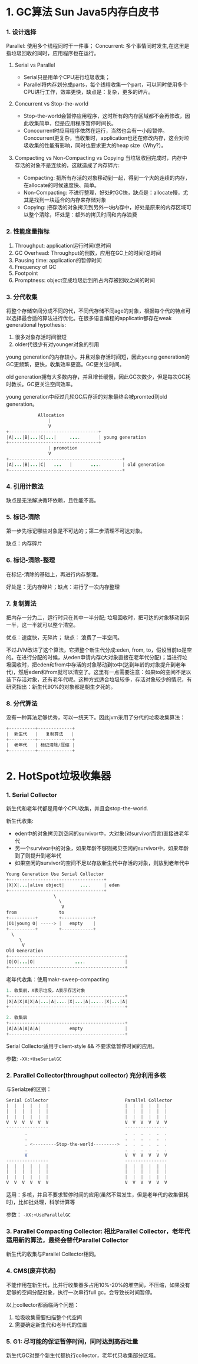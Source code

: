 # 1. GC算法 Sun Java5内存白皮书
### 1. 设计选择
Parallel: 使用多个线程同时干一件事； Concurrent: 多个事情同时发生,在这里是指垃圾回收的同时，应用程序也在运行。

1. Serial vs Parallel

    - Serial只是用单个CPU进行垃圾收集；
    - Parallel将内存划分成parts，每个线程收集一个part，可以同时使用多个CPU进行工作，效率更快，缺点是：复杂，更多的碎片。

2. Concurrent vs Stop-the-world

    - Stop-the-world会暂停应用程序，这时所有的内存区域都不会再修改，因此收集简单，但是应用程序暂停时间长。
    - Conccurrent时应用程序依然在运行，当然也会有一小段暂停。Conccurrent更复杂，当收集时，application也还在修改内存，这会对垃圾收集的性能有影响，同时也要求更大的heap size（Why?）。

3. Compacting vs Non-Compacting vs Copying
当垃圾收回完成时，内存中存活的对象不是连续的，这就造成了内存碎片:

    * Compacting: 把所有存活的对象移动到一起，得到一个大的连续的内存，在allocate的时候速度快、简单。
    * Non-Compacting: 不进行整理，好处时GC快，缺点是：allocate慢，尤其是找到一块适合的内存来存储对象
    * Copying: 把存活的对象拷贝到另外一块内存中，好处是原来的内存区域可以整个清除，坏处是：额外的拷贝时间和内存浪费

### 2. 性能度量指标

1. Throughput: application运行时间/总时间
2. GC Overhead: Throughput的倒数，应用在GC上的时间/总时间
3. Pausing time: application的暂停时间
4. Frequency of GC
5. Footpoint
6. Promptness: object变成垃圾后到所占内存被回收之间的时间

### 3. 分代收集
将整个存储空间分成不同的代，不同代存储不同age的对象，根据每个代的特点可以选择最合适的算法进行优化。在很多语言编程的applicatin都存在weak generational hypothesis:

1. 很多对象存活时间很短
2. older代很少有对younger对象的引用

young generation的内存较小，并且对象存活时间短，因此young generation的GC更频繁，更快，收集效率更高。GC更关注时间。

old generation拥有大多数内存，并且增长缓慢，因此GC次数少，但是每次GC耗时教长。GC更关注空间效率。

young generation中经过几轮GC后存活的对象最终会被promted到old generation。
```java
            Allocation
                |
                V
+----------------------------------+
|A|...|B|...|C|...|     ....       | young generation
+----------------------------------+
                | promotion
                V
+-------------------------------------------+
|A|...|B|...|C|   ...   |       ....        | old generation
+-------------------------------------------+

```
### 4. 引用计数法
缺点是无法解决循环依赖，且性能不高。
### 5. 标记-清除
第一步先标记哪些对象是不可达的；第二步清理不可达对象。

缺点：内存碎片
### 6. 标记-清除-整理
在标记-清除的基础上，再进行内存整理。

好处是：无内存碎片；缺点：进行了一次内存整理

### 7. 复制算法
把内存一分为二，运行时只在其中一半分配; 垃圾回收时，把可达的对象移动到另一半，这一半就可以整个清空。

优点：速度快，无碎片； 缺点： 浪费了一半空间。

不过JVM改进了这个算法，它把整个新生代分成:eden, from, to，假设当前to是空的。在进行分配的时候，从eden申请内存(大对象直接在老年代分配)；当进行垃圾回收时，把eden和from中存活的对象移动到to中(达到年龄的对象提升到老年代)，然后eden和from就可以清空了。这里有一点需要注意：如果to的空间不足以装下存活对象，还有老年代呢。这种方式适合垃圾较多，存活对象较少的情况，有研究指出：新生代90%的对象都是朝生夕死的。

### 8. 分代算法
没有一种算法足够优秀，可以一统天下。因此jvm采用了分代的垃圾收集算法：
```java
+----------+-------------+
|  新生代   |   复制算法   |
+----------+-------------+
|  老年代   | 标记清除/压缩 |
+----------+-------------+
```

# 2. HotSpot垃圾收集器

### 1. Serial Collector
新生代和老年代都是用单个CPU收集，并且会stop-the-world.

新生代收集:

* eden中的对象拷贝到空闲的survivor中，大对象(对survivor而言)直接进老年代
* 另一个survivor中的对象，如果年龄不够则拷贝空闲的survivor中，如果年龄到了则提升到老年代
* 如果空闲的survivor的空间不足以存放新生代中存活的对象，则放到老年代中

```java
Young Generation Use Serial Collector
+------------------------------------+
|X|X|...|alive object|      ....     | eden
+------------------------------------+
                  \
                    \
                     V
from                to
+----------+        +------------+
|O1|young O| -----> |   empty    |
+----------+        +------------+
  \
     \
      V
Old Generation
+--------------------------------------------+
|O|O|...|O|               ....               |
+--------------------------------------------+
```
老年代收集：使用makr-sweep-compacting
```java
1. 收集前，X表示垃圾，A表示存活对象
+--------------------------------------------+
|X|A|X|A|X|A|...|A|....|X|...|A|.....|X|...|A|
+--------------------------------------------+

2. 收集后
+--------------------------------------------+
|A|A|A|A|A|A|           empty                |
+--------------------------------------------+
```

Serial Collector适用于client-style && 不要求低暂停时间的应用。

参数: `-XX:+UseSerialGC`

### 2. Parallel Collector(throughput collector) 充分利用多核
与Serialze的区别：
```java
Serial Collector                             Parallel Collector
|  |  |  |  |  |                             |  |  |  |  |  |
|  |  |  |  |  |                             |  |  |  |  |  |
|  |  |  |  |  |                             |  |  |  |  |  |
V  V  V  V  V  V                             V  V  V  V  V  V
----------------                             ----------------
       .                                     .  .  .  .  .  .
       .                                     .  .  .  .  .  .
       . <---------Stop-the-world--------->  .  .  .  .  .  .
       .                                     .  .  .  .  .  .
       V                                     V  V  V  V  V  V
----------------                             ----------------
|  |  |  |  |  |                             |  |  |  |  |  |
|  |  |  |  |  |                             |  |  |  |  |  |
|  |  |  |  |  |                             |  |  |  |  |  |
V  V  V  V  V  V                             V  V  V  V  V  V
```

适用：多核，并且不要求暂停时间的应用(虽然不常发生，但是老年代的收集很耗时)，比如批处理，科学计算等

参数： `-XX:+UseParallelGC`

### 3. Parallel Compacting Collector: 相比Parallel Collector，老年代适用新的算法，最终会替代Parallel Collector
新生代的收集与Parallel Collector相同。

### 4. CMS(废弃状态)
不能作用在新生代，比并行收集器多占用10%-20%的堆空间，不压缩，如果没有足够的空间分配对象，执行一次串行full gc，会导致长时间暂停。

以上collector都面临两个问题：

1. 垃圾收集需要扫描整个代空间
2. 需要确定新生代和老年代的位置

### 5. G1: 尽可能的保证暂停时间，同时达到高吞吐量
新生代GC对整个新生代都执行collector，老年代只收集部分区域。